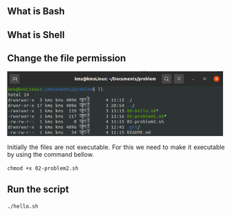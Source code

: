 ## What is Bash

## What is Shell

## Change the file permission

<img src="./screenshot-1.png" alt="File Permission" style="height: 150px; width:500px;"/>

<p align='justify'>Initially the files are not executable. For this we need to make it executable by using the command bellow.</p>

`chmod +x 02-problem2.sh`

## Run the script

`./hello.sh`
